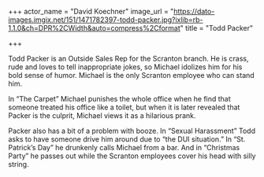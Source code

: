 +++
actor_name = "David Koechner"
image_url = "https://dato-images.imgix.net/151/1471782397-todd-packer.jpg?ixlib=rb-1.1.0&ch=DPR%2CWidth&auto=compress%2Cformat"
title = "Todd Packer"

+++

Todd Packer is an Outside Sales Rep for the Scranton branch. He is crass, rude and loves to tell inappropriate jokes, so Michael idolizes him for his bold sense of humor. Michael is the only Scranton employee who can stand him.

In “The Carpet” Michael punishes the whole office when he find that someone treated his office like a toilet, but when it is later revealed that Packer is the culprit, Michael views it as a hilarious prank.

Packer also has a bit of a problem with booze. In “Sexual Harassment” Todd asks to have someone drive him around due to “the DUI situation.” In “St. Patrick’s Day” he drunkenly calls Michael from a bar. And in “Christmas Party” he passes out while the Scranton employees cover his head with silly string.